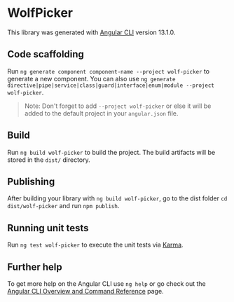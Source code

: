 # WolfPicker

This library was generated with [Angular CLI](https://github.com/angular/angular-cli) version 13.1.0.

## Code scaffolding

Run `ng generate component component-name --project wolf-picker` to generate a new component. You can also use `ng generate directive|pipe|service|class|guard|interface|enum|module --project wolf-picker`.
> Note: Don't forget to add `--project wolf-picker` or else it will be added to the default project in your `angular.json` file. 

## Build

Run `ng build wolf-picker` to build the project. The build artifacts will be stored in the `dist/` directory.

## Publishing

After building your library with `ng build wolf-picker`, go to the dist folder `cd dist/wolf-picker` and run `npm publish`.

## Running unit tests

Run `ng test wolf-picker` to execute the unit tests via [Karma](https://karma-runner.github.io).

## Further help

To get more help on the Angular CLI use `ng help` or go check out the [Angular CLI Overview and Command Reference](https://angular.io/cli) page.
